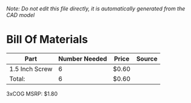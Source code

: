###### Note: Do not edit this file directly, it is automatically generated from the CAD model 
# Bill Of Materials 
 |Part|Number Needed|Price|Source| 
 |----|----------|-----|-----|
|1.5 Inch Screw|6|$0.60||
|Total: |6|$0.60| |

 3xCOG MSRP: $1.80